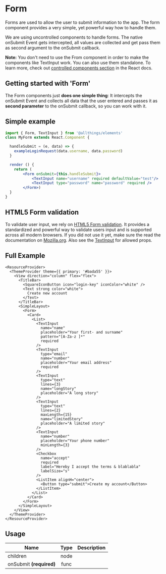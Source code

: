 # Form
Forms are used to allow the user to submit information to the app. The form component provides a very simple,
yet powerful way how to handle them.

We are using uncontrolled components to handle forms. The native onSubmit Event gets intercepted, all values
are collected and get pass them as second argument to the onSubmit callback.

**Note:** You don&apos;t need to use the From component in order to make the components like TextInput work. You can also use them standalone.
To learn more, check out [controlled components section](https://reactjs.org/docs/forms.html#controlled-components) in the React docs.

## Getting started with 'Form'
The Form components just <strong>does one simple thing</strong>:
It intercepts the onSubmit Event and collects all data that the user entered and passes it as <strong>second parameter</strong> to the onSubmit callback,
so you can work with it.

## Simple example

```jsx
import { Form, TextInput } from '@allthings/elements'
class MyForm extends React.Component {

  handleSubmit = (e, data) => {
    exampleLoginRequest(data.username, data.password)
  }

  render () {
    return (
        <Form onSubmit={this.handleSubmit}>
            <TextInput name="username" required defaultValue="test"/>
            <TextInput type="password" name="password" required />
        </Form>)
  }
}
```

## HTML5 Form validation

To validate user input, we rely on <a href="https://developer.mozilla.org/en-US/docs/Learn/HTML/Forms/Form_validation">HTML5 Form validation</a>. It provides a standardized and powerful way to validate users input and is supported across all modern browsers.
If you did not use it yet, make sure the read the documentation on <a href="https://developer.mozilla.org/en-US/docs/Learn/HTML/Forms/Form_validation">Mozilla.org</a>.
Also see the <a href="/molecules/TextInput/">TextInput</a> for allowed props.

## Full Example

```example
<ResourceProvider>
  <ThemeProvider theme={{ primary: '#bada55' }}>
    <View direction="column" flex="flex">
      <TitleBar>
        <SquareIconButton icon="login-key" iconColor="white" />
        <Text strong color="white">
          Create new account
        </Text>
      </TitleBar>
      <SimpleLayout>
        <Form>
          <Card>
            <List>
              <TextInput
                name="name"
                placeholder="Your first- and surname"
                pattern="[A-Za-z ]*"
                required
              />
              <TextInput
                type="email"
                name="number"
                placeholder="Your email address"
                required
              />
              <TextInput
                type="text"
                lines={3}
                name="longStory"
                placeholder="A long story"
              />
              <TextInput
                type="text"
                lines={2}
                maxLength={15}
                name="limitedStory"
                placeholder="A limited story"
              />
              <TextInput
                name="number"
                placeholder="Your phone number"
                minLength={3}
              />
              <Checkbox
                name="accept"
                required
                label="Hereby I accept the terms & blablabla"
                labelSize="s"
              />
              <ListItem alignH="center">
                <Button type="submit">Create my account</Button>
              </ListItem>
            </List>
          </Card>
        </Form>
      </SimpleLayout>
    </View>
  </ThemeProvider>
</ResourceProvider>
```
## Usage
| Name        | Type           | Description  |
| ----------- |:--------------:| ------------:|
|children|node|
|onSubmit **(required)**|func|
